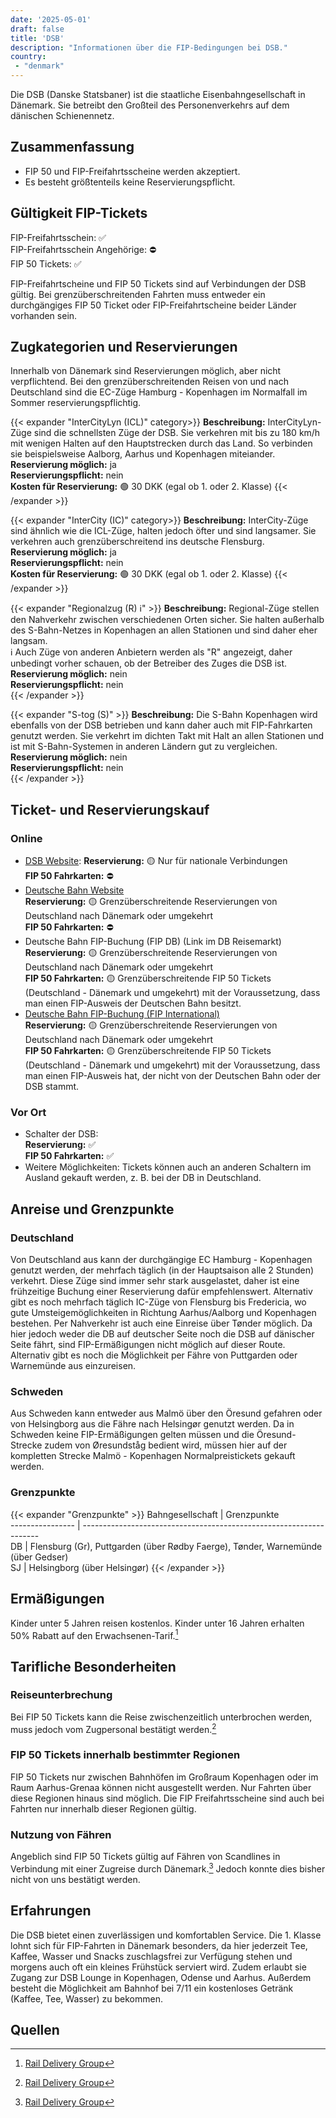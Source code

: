 ```yaml
---
date: '2025-05-01'
draft: false
title: 'DSB'
description: "Informationen über die FIP-Bedingungen bei DSB."
country:
 - "denmark"
---
```


Die DSB (Danske Statsbaner) ist die staatliche Eisenbahngesellschaft in Dänemark. Sie betreibt den Großteil des Personenverkehrs auf dem dänischen Schienennetz.

## Zusammenfassung
- FIP 50 und FIP-Freifahrtsscheine werden akzeptiert.
- Es besteht größtenteils keine Reservierungspflicht.

## Gültigkeit FIP-Tickets
FIP-Freifahrtsschein: ✅  
FIP-Freifahrtsschein Angehörige: ⛔  
FIP 50 Tickets: ✅  

FIP-Freifahrtscheine und FIP 50 Tickets sind auf Verbindungen der DSB gültig. Bei grenzüberschreitenden Fahrten muss entweder ein durchgängiges FIP 50 Ticket oder FIP-Freifahrtscheine beider Länder vorhanden sein.

## Zugkategorien und Reservierungen
Innerhalb von Dänemark sind Reservierungen möglich, aber nicht verpflichtend. Bei den grenzüberschreitenden Reisen von und nach Deutschland sind die EC-Züge Hamburg - Kopenhagen im Normalfall im Sommer reservierungspflichtig.


{{< expander "InterCityLyn (ICL)" category>}}
**Beschreibung:** InterCityLyn-Züge sind die schnellsten Züge der DSB. Sie verkehren mit bis zu 180 km/h mit wenigen Halten auf den Hauptstrecken durch das Land. So verbinden sie beispielsweise Aalborg, Aarhus und Kopenhagen miteiander.  
**Reservierung möglich:** ja  
**Reservierungspflicht:** nein  
**Kosten für Reservierung:** 🟢
30 DKK (egal ob 1. oder 2. Klasse)
{{< /expander >}}

{{< expander "InterCity (IC)" category>}}
**Beschreibung:** InterCity-Züge sind ähnlich wie die ICL-Züge, halten jedoch öfter und sind langsamer. Sie verkehren auch grenzüberschreitend ins deutsche Flensburg.  
**Reservierung möglich:** ja  
**Reservierungspflicht:** nein  
**Kosten für Reservierung:** 🟢
30 DKK (egal ob 1. oder 2. Klasse)
{{< /expander >}}

{{< expander "Regionalzug (R) ℹ️" >}}
**Beschreibung:** Regional-Züge stellen den Nahverkehr zwischen verschiedenen Orten sicher. Sie halten außerhalb des S-Bahn-Netzes in Kopenhagen an allen Stationen und sind daher eher langsam.   
ℹ️ Auch Züge von anderen Anbietern werden als "R" angezeigt, daher unbedingt vorher schauen, ob der Betreiber des Zuges die DSB ist.  
**Reservierung möglich:** nein  
**Reservierungspflicht:** nein    
{{< /expander >}}

{{< expander "S-tog (S)" >}}
**Beschreibung:** Die S-Bahn Kopenhagen wird ebenfalls von der DSB betrieben und kann daher auch mit FIP-Fahrkarten genutzt werden. Sie verkehrt im dichten Takt mit Halt an allen Stationen und ist mit S-Bahn-Systemen in anderen Ländern gut zu vergleichen.  
**Reservierung möglich:** nein  
**Reservierungspflicht:** nein    
{{< /expander >}}

## Ticket- und Reservierungskauf
### Online
- [DSB Website](https://www.dsb.dk): 
  **Reservierung:** 🟡 Nur für nationale Verbindungen  
  **FIP 50 Fahrkarten:** ⛔  
- [Deutsche Bahn Website](https://bahn.de/)  
  **Reservierung:** 🟡 Grenzüberschreitende Reservierungen von Deutschland nach Dänemark oder umgekehrt   
  **FIP 50 Fahrkarten:** ⛔  
- Deutsche Bahn FIP-Buchung (FIP DB) (Link im DB Reisemarkt)  
  **Reservierung:** 🟡 Grenzüberschreitende Reservierungen von Deutschland nach Dänemark oder umgekehrt   
  **FIP 50 Fahrkarten:** 🟡 Grenzüberschreitende FIP 50 Tickets (Deutschland - Dänemark und umgekehrt) mit der Voraussetzung, dass man einen FIP-Ausweis der Deutschen Bahn besitzt.  
- [Deutsche Bahn FIP-Buchung (FIP International)](https://www.bahn.de/buchung/start?KL=2&ET=FIP_SONSTIGE)  
  **Reservierung:** 🟡 Grenzüberschreitende Reservierungen von Deutschland nach Dänemark oder umgekehrt   
  **FIP 50 Fahrkarten:** 🟡 Grenzüberschreitende FIP 50 Tickets (Deutschland - Dänemark und umgekehrt) mit der Voraussetzung, dass man einen FIP-Ausweis hat, der nicht von der Deutschen Bahn oder der DSB stammt.  

### Vor Ort
- Schalter der DSB:  
  **Reservierung:** ✅  
  **FIP 50 Fahrkarten:** ✅  
- Weitere Möglichkeiten: 
  Tickets können auch an anderen Schaltern im Ausland gekauft werden, z. B. bei der DB in Deutschland.

## Anreise und Grenzpunkte
### Deutschland
Von Deutschland aus kann der durchgängige EC Hamburg - Kopenhagen genutzt werden, der mehrfach täglich (in der Hauptsaison alle 2 Stunden) verkehrt. Diese Züge sind immer sehr stark ausgelastet, daher ist eine frühzeitige Buchung einer Reservierung dafür empfehlenswert. Alternativ gibt es noch mehrfach täglich IC-Züge von Flensburg bis Fredericia, wo gute Umsteigemöglichkeiten in Richtung Aarhus/Aalborg und Kopenhagen bestehen. Per Nahverkehr ist auch eine Einreise über Tønder möglich. Da hier jedoch weder die DB auf deutscher Seite noch die DSB auf dänischer Seite fährt, sind FIP-Ermäßigungen nicht möglich auf dieser Route. Alternativ gibt es noch die Möglichkeit per Fähre von Puttgarden oder Warnemünde aus einzureisen.

### Schweden
Aus Schweden kann entweder aus Malmö über den Öresund gefahren oder von Helsingborg aus die Fähre nach Helsingør genutzt werden. Da in Schweden keine FIP-Ermäßigungen gelten müssen und die Öresund-Strecke zudem von Øresundståg bedient wird, müssen hier auf der kompletten Strecke Malmö - Kopenhagen Normalpreistickets gekauft werden.

### Grenzpunkte
{{< expander "Grenzpunkte" >}}
Bahngesellschaft | Grenzpunkte  
---------------- | -------------------------------------------------------------------  
DB | Flensburg (Gr), Puttgarden (über Rødby Faerge), Tønder, Warnemünde (über Gedser)   
SJ | Helsingborg (über Helsingør)
{{< /expander >}}

## Ermäßigungen
Kinder unter 5 Jahren reisen kostenlos. Kinder unter 16 Jahren erhalten 50% Rabatt auf den Erwachsenen-Tarif.[^1]  

## Tarifliche Besonderheiten
### Reiseunterbrechung
Bei FIP 50 Tickets kann die Reise zwischenzeitlich unterbrochen werden, muss jedoch vom Zugpersonal bestätigt werden.[^1]  

### FIP 50 Tickets innerhalb bestimmter Regionen
FIP 50 Tickets nur zwischen Bahnhöfen im Großraum Kopenhagen oder im Raum Aarhus-Grenaa können nicht ausgestellt werden. Nur Fahrten über diese Regionen hinaus sind möglich. Die FIP Freifahrtsscheine sind auch bei Fahrten nur innerhalb dieser Regionen gültig.

### Nutzung von Fähren
Angeblich sind FIP 50 Tickets gültig auf Fähren von Scandlines in Verbindung mit einer Zugreise durch Dänemark.[^1] Jedoch konnte dies bisher nicht von uns bestätigt werden.

## Erfahrungen
Die DSB bietet einen zuverlässigen und komfortablen Service. Die 1. Klasse lohnt sich für FIP-Fahrten in Dänemark besonders, da hier jederzeit Tee, Kaffee, Wasser und Snacks zuschlagsfrei zur Verfügung stehen und morgens auch oft ein kleines Frühstück serviert wird. Zudem erlaubt sie Zugang zur DSB Lounge in Kopenhagen, Odense und Aarhus. Außerdem besteht die Möglichkeit am Bahnhof bei 7/11 ein kostenloses Getränk (Kaffee, Tee, Wasser) zu bekommen.  

## Quellen
[^1]: [Rail Delivery Group](https://www.raildeliverygroup.com/rst/europe-and-fip.html#Tips)
